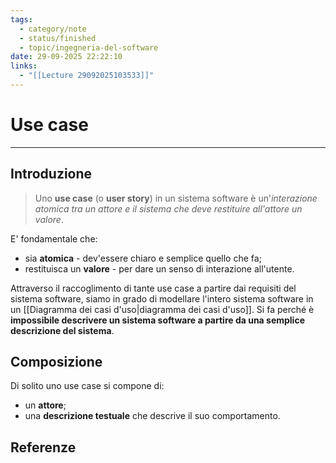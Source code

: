```yaml
---
tags:
  - category/note
  - status/finished
  - topic/ingegneria-del-software
date: 29-09-2025 22:22:10
links:
  - "[[Lecture 29092025103533]]"
---
```

# Use case
---
## Introduzione
> Uno **use case** (o **user story**) in un sistema software è un'_interazione atomica tra un attore e il sistema che deve restituire all'attore un valore_.

E' fondamentale che:
- sia **atomica** - dev'essere chiaro e semplice quello che fa;
- restituisca un **valore** - per dare un senso di interazione all'utente.

Attraverso il raccoglimento di tante use case a partire dai requisiti del sistema software, siamo in grado di modellare l'intero sistema software in un [[Diagramma dei casi d'uso|diagramma dei casi d'uso]]. Si fa perché è **impossibile descrivere un sistema software a partire da una semplice descrizione del sistema**.

## Composizione
Di solito uno use case si compone di:
- un **attore**;
- una **descrizione testuale** che descrive il suo comportamento.

## Referenze